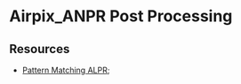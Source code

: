 # Airpix_ANPR Post Processing 

## Resources
* [Pattern Matching ALPR](https://github.com/openalpr/openalpr/wiki/Pattern-Matching);

